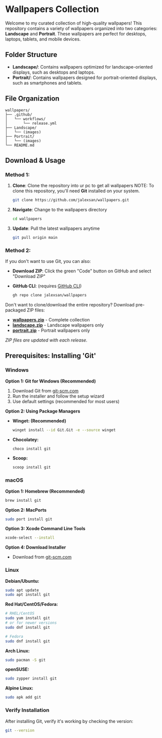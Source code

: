 # Wallpapers Collection
Welcome to my curated collection of high-quality wallpapers! This repository contains a variety of wallpapers organized into two categories: **Landscape** and **Portrait**. These wallpapers are perfect for desktops, laptops, tablets, and mobile devices.

## Folder Structure
- **Landscape/**: Contains wallpapers optimized for landscape-oriented displays, such as desktops and laptops.
- **Portrait/**: Contains wallpapers designed for portrait-oriented displays, such as smartphones and tablets.

## File Organization
```
wallpapers/
├── .github/
│   └── workflows/
│       └── release.yml
├── Landscape/
│   └── (images)
├── Portrait/
│   └── (images)
└── README.md
```

## Download & Usage

### Method 1:
1. **Clone**: Clone the repository into ur pc to get all wallpapers
   NOTE: To clone this repository, you'll need **Git** installed on your system.
   ```bash
   git clone https://github.com/jalexsan/wallpapers.git
   ```

2. **Navigate**: Change to the wallpapers directory
   ```bash
   cd wallpapers
   ```
3. **Update**: Pull the latest wallpapers anytime
   ```bash
   git pull origin main
   ```

### Method 2:
If you don't want to use Git, you can also:
- **Download ZIP**: Click the green "Code" button on GitHub and select "Download ZIP"
- **GitHub CLI**: (requires [GitHub CLI](https://cli.github.com/))

   ```bash
   gh repo clone jalexsan/wallpapers
   ```

Don't want to clone/download the entire repository? Download pre-packaged ZIP files:

- **[wallpapers.zip](https://github.com/jalexsan/wallpapers/releases/latest/download/wallpapers.zip)** - Complete collection
- **[landscape.zip](https://github.com/jalexsan/wallpapers/releases/latest/download/landscape.zip)** - Landscape wallpapers only
- **[portrait.zip](https://github.com/jalexsan/wallpapers/releases/latest/download/portrait.zip)** - Portrait wallpapers only

*ZIP files are updated with each release.*

## Prerequisites: Installing 'Git'

### Windows
**Option 1: Git for Windows (Recommended)**
1. Download Git from [git-scm.com](https://git-scm.com/download/win)
2. Run the installer and follow the setup wizard
3. Use default settings (recommended for most users)

**Option 2: Using Package Managers**
- **Winget: (Recommended)**

   ```bash
   winget install --id Git.Git -e --source winget
   ```
   
- **Chocolatey:**

   ```bash
   choco install git
   ```
   
- **Scoop:**

   ```bash
   scoop install git
   ```

### macOS
**Option 1: Homebrew (Recommended)**
```bash
brew install git
```

**Option 2: MacPorts**
```bash
sudo port install git
```

**Option 3: Xcode Command Line Tools**
```bash
xcode-select --install
```

**Option 4: Download Installer**
- Download from [git-scm.com](https://git-scm.com/download/mac)

### Linux
**Debian/Ubuntu:**
```bash
sudo apt update
sudo apt install git
```

**Red Hat/CentOS/Fedora:**
```bash
# RHEL/CentOS
sudo yum install git
# or for newer versions
sudo dnf install git

# Fedora
sudo dnf install git
```

**Arch Linux:**
```bash
sudo pacman -S git
```

**openSUSE:**
```bash
sudo zypper install git
```

**Alpine Linux:**
```bash
sudo apk add git
```

### Verify Installation
After installing Git, verify it's working by checking the version:
```bash
git --version
```
